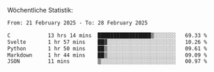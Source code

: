 
Wöchentliche Statistik:
<!--START_SECTION:waka-->

```txt
From: 21 February 2025 - To: 28 February 2025

C            13 hrs 14 mins  █████████████████▒░░░░░░░   69.33 %
Svelte       1 hr 57 mins    ██▓░░░░░░░░░░░░░░░░░░░░░░   10.26 %
Python       1 hr 50 mins    ██▒░░░░░░░░░░░░░░░░░░░░░░   09.61 %
Markdown     1 hr 44 mins    ██▒░░░░░░░░░░░░░░░░░░░░░░   09.09 %
JSON         11 mins         ▒░░░░░░░░░░░░░░░░░░░░░░░░   00.97 %
```

<!--END_SECTION:waka-->
